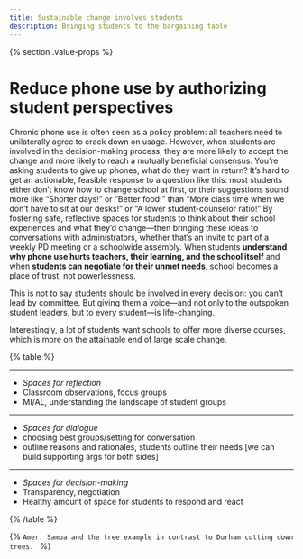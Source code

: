 ```yaml
---
title: Sustainable change involves students
description: Bringing students to the bargaining table
---
```



{% section .value-props %}

# Reduce phone use by authorizing student perspectives

Chronic phone use is often seen as a policy problem: all teachers need to unilaterally agree to crack down on usage. However, when students are involved in the decision-making process, they are more likely to accept the change and more likely to reach a mutually beneficial consensus. You’re asking students to give up phones, what do they want in return? It’s hard to get an actionable, feasible response to a question like this: most students either don’t know how to change school at first, or their suggestions sound more like “Shorter days!” or “Better food!” than “More class time when we don’t have to sit at our desks!” or “A lower student-counselor ratio!” By fostering safe, reflective spaces for students to think about their school experiences and what they’d change—then
bringing these ideas to conversations with administrators, whether that’s an invite to part of a weekly PD meeting or a schoolwide assembly. When students **understand why phone use hurts teachers, their learning, and the school itself** and when **students can negotiate for their unmet needs**, school becomes a place of trust, not powerlessness. 

This is not to say students should be involved in every decision: you can’t lead by committee. But giving them a voice—and not only to the outspoken student leaders, but to every student—is life-changing.

Interestingly, a lot of students want schools to offer more diverse courses, which is more on the attainable end of large scale change.

{% table %}

---

- *Spaces for reflection*
- Classroom observations, focus groups
- MI/AL, understanding the landscape of student groups

---

- *Spaces for dialogue*
- choosing best groups/setting for conversation
- outline reasons and rationales, students outline their needs [we can build supporting args for both sides]

---

- *Spaces for decision-making*
- Transparency, negotiation
- Healthy amount of space for students to respond and react

{% /table %}

{% `Amer. Samoa and the tree example in contrast to Durham cutting down trees. ` %}
